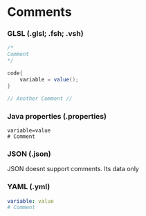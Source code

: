 # Comments

### GLSL (.glsl; .fsh; .vsh)
```glsl
/*
Comment
*/

code{
	variable = value();
}

// Another Comment //
```

### Java properties (.properties)
```properties
variable=value
# Comment
```

### JSON (.json)
JSON doesnt support comments. Its data only

### YAML (.yml)
```yaml
variable: value
# Comment
```
